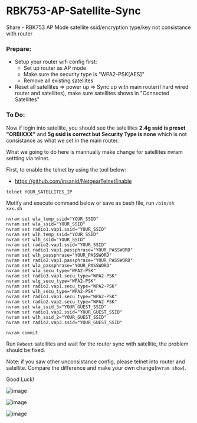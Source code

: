 # RBK753-AP-Satellite-Sync
Share - RBK753 AP Mode satellite ssid/encryption type/key not consistance with router


### Prepare:
* Setup your router wifi config first:
  * Set up router as AP mode
  * Make sure the security type is "WPA2-PSK[AES]"
  * Remove all existing satellites
* Reset all satellites  => power up => Sync up with main router(I hard wired router and satellites), make sure satellites shows in "Connected Satellites"


### To Do:
Now if login into satellite, you should see the satellites **2.4g ssid is preset "ORBIXXX"** and **5g ssid is correct but Security Type is none** which is not consistance as what we set in the main router.


What we going to do here is mannually make change for satellites nvram settting via telnet.

First, to enable the telnet by using the tool below:
  * https://github.com/insanid/NetgearTelnetEnable
  

```
telnet YOUR_SATELLITES_IP
```

Motify and execute command below or save as bash file, run `/bin/sh xxx.sh`

```
nvram set wla_temp_ssid="YOUR_SSID"
nvram set wla_ssid="YOUR_SSID"
nvram set radio1.vap1.ssid="YOUR_SSID"
nvram set wlh_temp_ssid="YOUR_SSID"
nvram set wlh_ssid="YOUR_SSID"
nvram set radio2.vap1.ssid="YOUR_SSID"
nvram set radio1.vap1.passphrase="YOUR_PASSWORD"
nvram set wlh_passphrase="YOUR_PASSWORD"
nvram set radio2.vap1.passphrase="YOUR_PASSWORD"
nvram set wla_passphrase="YOUR_PASSWORD"
nvram set wla_secu_type="WPA2-PSK"
nvram set radio3.vap1.secu_type="WPA2-PSK"
nvram set wlg_secu_type="WPA2-PSK"
nvram set radio2.vap1.secu_type="WPA2-PSK"
nvram set wlh_secu_type="WPA2-PSK"
nvram set radio1.vap1.secu_type="WPA2-PSK"
nvram set radio2.vap2.secu_type="WPA2-PSK"
nvram set wla_ssid_3="YOUR_GUEST_SSID"
nvram set radio1.vap2.ssid="YOUR_GUEST_SSID"
nvram set wlh_ssid_2="YOUR_GUEST_SSID"
nvram set radio2.vap3.ssid="YOUR_GUEST_SSID"

nvram commit

```
Run `Reboot` satellites and wait for the router sync with satellite, the problem should be fixed. 

Note: if you saw other unconsistance config, please telnet into router and satellite. Compare the difference and make your own change(`nvram show`). 

Good Luck!



  

![image](https://user-images.githubusercontent.com/9340215/115300303-a71c4e00-a114-11eb-83a3-0179f169c71c.png)
  
![image](https://user-images.githubusercontent.com/9340215/115300407-ca46fd80-a114-11eb-9d67-8cb878bce2d7.png)

![image](https://user-images.githubusercontent.com/9340215/115300486-e054be00-a114-11eb-95af-4fec4d1fad9c.png)




